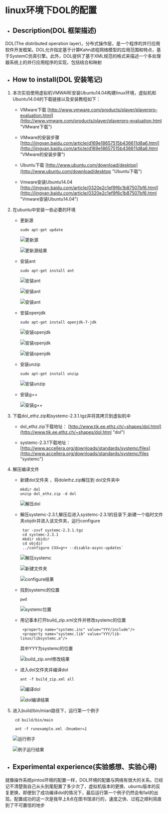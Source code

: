 # linux环境下DOL的配置 #

- ## Description(DOL 框架描述) ##

 DOL(The distributed operation layer)，分布式操作层，是一个程序的并行应用软件开发框架。DOL允许指定基于计算Kahn进程网络模型的应用范围和特点，基于SystemC仿真引擎。此外，DOL提供了基于XML规范的格式来描述一个多处理器系统上的并行应用程序的实现，包括结合和映射



- ## How to install(DOL 安装笔记) ##

 1. 本次实验使用虚拟机VMWARE安装Ubuntu14.04构建linux环境，虚拟机和Ubuntu14.04的下载链接以及安装教程如下：

     - VMware下载 [http://www.vmware.com/products/player/playerpro-evaluation.html](http://www.vmware.com/products/player/playerpro-evaluation.html "VMware下载")

     - VMware的安装步骤
[http://jingyan.baidu.com/article/d169e18657515b436611d8a6.html](http://jingyan.baidu.com/article/d169e18657515b436611d8a6.html "VMware的安装步骤")

     - Ubuntu下载
[http://www.ubuntu.com/download/desktop](http://www.ubuntu.com/download/desktop "Ubuntu下载")

     - Vmware安装Ubuntu14.04
[http://jingyan.baidu.com/article/0320e2c1ef9f6c1b87507bf6.html](http://jingyan.baidu.com/article/0320e2c1ef9f6c1b87507bf6.html "Vmware安装Ubuntu14.04")

 2. 在ubuntu中安装一些必要的环境

     - 更新源

          `sudo apt-get update`

          ![更新源](http://i.imgur.com/pG3kLWI.png)

          ![更新源结果](http://i.imgur.com/ti1gpdD.png)

     - 安装ant

          `sudo apt-get install ant`

         ![安装ant](http://i.imgur.com/tonX2nZ.png)

         ![安装ant](http://i.imgur.com/Cex8iNg.png)

         ![安装ant](http://i.imgur.com/majrGdD.png)

     - 安装openjdk

        `sudo apt-get install openjdk-7-jdk`

        ![安装openjdk](http://i.imgur.com/w1LaKZG.png)

        ![安装openjdk](http://i.imgur.com/RrGiHEt.png)

        ![安装openjdk](http://i.imgur.com/kAJDquP.png)

     - 安装unzip

        `sudo apt-get install unzip`

        ![安装unzip](http://i.imgur.com/EWxDSyY.png)

     - 安装g++

        ![安装g++](http://i.imgur.com/6DXyxys.png)

 3. 下载dol_ethz.zip和systemc-2.3.1.tgz并将其拷贝到虚拟机中
     - dol_ethz.zip下载地址：
    [http://www.tik.ee.ethz.ch/~shapes/dol.html](http://www.tik.ee.ethz.ch/~shapes/dol.html "dol")
    
     - systemc-2.3.1下载地址：
   [http://www.accellera.org/downloads/standards/systemc/files](http://www.accellera.org/downloads/standards/systemc/files "systemc")

 4. 解压编译文件
     - 新建dol文件夹 ，将dolethz.zip解压到 dol文件夹中
    
           mkdir dol
           unzip dol_ethz.zip -d dol

       ![解压dol](http://i.imgur.com/0ygSkaf.png)
     - 解压systemc-2.3.1,解压后进入systemc-2.3.1的目录下;新建一个临时文件夹objdir并进入该文件夹，运行configure
			
			tar -zxvf systemc-2.3.1.tgz
			cd systemc-2.3.1
			mkdir objdir
			cd objdir
			../configure CXX=g++ --disable-async-updates`

       ![解压systemc](http://i.imgur.com/dYU7tG7.png)

       ![新建文件夹](http://i.imgur.com/V7RIPwA.png)

       ![configure结果](http://i.imgur.com/5cAK2LT.png)

     - 找到systemc的位置
     
          `pwd`
     
       ![systemc位置](http://i.imgur.com/iyGcrr2.png)

     - 用记事本打开build_zip.xml文件并修改systemc的位置

            <property name="systemc.inc" value="YYY/include"/>
            <property name="systemc.lib" value="YYY/lib-linux/libsystemc.a"/>

          其中YYY为systemc的位置

          ![build_zip.xml修改结果](http://i.imgur.com/OuqtJan.png)

     - 进入dol文件夹并编译dol
     
          `ant -f build_zip.xml all`
     
       ![编译dol](http://i.imgur.com/EHkFSgf.png)

       ![dol编译结果](http://i.imgur.com/GVBz5fI.png)

 5. 进入build/bin/mian路径下，运行第一个例子
 
         cd build/bin/main

         ant -f runexample.xml -Dnumber=1

     ![运行例子](http://i.imgur.com/5KyRmny.png)

     ![例子运行结果](http://i.imgur.com/ReWcByw.png)



- ## Experimental experience(实验感想、实验心得) ##
就像操作系统pintos环境的配置一样，DOL环境的配置与网络有很大的关系。已经记不清楚我自己从头到尾配置了多少次了，虚拟机版本的更换、ubuntu版本的反复更换，即便到了成功编译dol的情况下，最后运行第一个例子仍然会有fail的出现。配置成功的这一次是我早上8点在图书馆进行的，速度之快、过程之顺利简直到了不可置信的地步